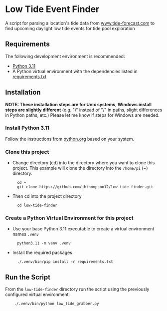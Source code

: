 # Low Tide Event Finder
A script for parsing a location's tide data from www.tide-forecast.com to find upcoming daylight low tide events for tide pool exploration

## Requirements
The following development environment is recommended:
- [Python 3.11](https://www.python.org/downloads/release/python-3116/)
- A Python virtual environment with the dependencies listed in [requirements.txt](requirements.txt)

## Installation
**NOTE: These installation steps are for Unix systems, Windows install steps are slightly different** (e.g. "\\" instead of "/" in paths, slight differences in Python paths, etc.) Please let me know if steps for Windows are needed.
### Install Python 3.11
Follow the instructions from [python.org](https://www.python.org/downloads/release/python-3116) based on your system.

### Clone this project
* Change directory (cd) into the directory where you want to clone this project. This example will clone the directory into the `/home/pi` (~) directory.
        
        cd ~
        git clone https://github.com/jhthompson12/low-tide-finder.git
* Then cd into the project directory
        
        cd low-tide-finder


### Create a Python Virtual Environment for this project
* Use your base Python 3.11 executable to create a virtual environment names `.venv`
        
        python3.11 -m venv .venv

* Install the required packages

        ./.venv/bin/pip install -r requirements.txt
 
## Run the Script
From the `low-tide-finder` directory run the script using the previously configured virtual environment:

        ./.venv/bin/python low_tide_grabber.py